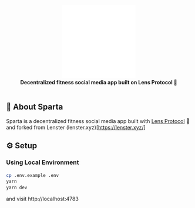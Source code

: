 <div align="center">
    <img src="public/logo.png" height="200" alt="Sparta Logo">
    <br>
    <strong>Decentralized fitness social media app built on Lens Protocol 🌿</strong>
</div>
<br>

## 🌿 About Sparta

Sparta is a decentralized fitness social media app built with [Lens Protocol](http://lens.dev/) 🌿 and forked from Lenster (lenster.xyz)[https://lenster.xyz/]

## ⚙️ Setup

### Using Local Environment

```sh
cp .env.example .env
yarn
yarn dev
```

and visit http://localhost:4783
